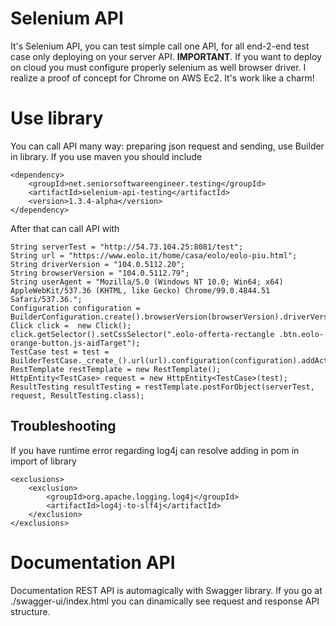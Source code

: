 
# Selenium API
It's Selenium API, you can test simple call one API, for all end-2-end test case only deploying on your server API. 
**IMPORTANT**. If you want to deploy on cloud you must configure properly selenium as well browser driver.
I realize a proof of concept for Chrome on AWS Ec2. It's work like a charm!

# Use library
You can call API many way: preparing json request and sending, use Builder in library.
If you use maven you should include

    <dependency>
	    <groupId>net.seniorsoftwareengineer.testing</groupId>
	    <artifactId>selenium-api-testing</artifactId>
        <version>1.3.4-alpha</version>
    </dependency>

After that can call API with

    String serverTest = "http://54.73.104.25:8081/test";
	String url = "https://www.eolo.it/home/casa/eolo/eolo-piu.html";
	String driverVersion = "104.0.5112.20";
	String browserVersion = "104.0.5112.79";
	String userAgent = "Mozilla/5.0 (Windows NT 10.0; Win64; x64) AppleWebKit/537.36 (KHTML, like Gecko) Chrome/99.0.4844.51 Safari/537.36.";
	Configuration configuration = BuilderConfiguration.create().browserVersion(browserVersion).driverVersion(driverVersion).userAgent(userAgent).headless().getConfiguration();
	Click click =  new Click();
	click.getSelector().setCssSelector(".eolo-offerta-rectangle .btn.eolo-orange-button.js-aidTarget");
	TestCase test = test = BuilderTestCase._create_().url(url).configuration(configuration).addActivity(click).getTestCase();
	RestTemplate restTemplate = new RestTemplate();
	HttpEntity<TestCase> request = new HttpEntity<TestCase>(test);
	ResultTesting resultTesting = restTemplate.postForObject(serverTest, request, ResultTesting.class);

## Troubleshooting
If you have runtime error regarding log4j can resolve adding in pom in import of library

    <exclusions>
    	<exclusion>
    	    <groupId>org.apache.logging.log4j</groupId>
    	    <artifactId>log4j-to-slf4j</artifactId>
    	</exclusion>
    </exclusions>

# Documentation API

Documentation REST API is automagically with Swagger library.
If you go at ./swagger-ui/index.html you can dinamically see request and response API structure.